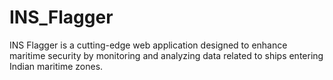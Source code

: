 # INS_Flagger
INS Flagger is a cutting-edge web application designed to enhance maritime security by monitoring and analyzing data related to ships entering Indian maritime zones. 
